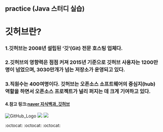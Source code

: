## practice (Java 스터디 실습)

# 깃허브란?
### 1.깃허브는 2008년 설립된 ‘깃’(Git) 전문 호스팅 업체다.
### 2.깃허브의 영향력은 점점 커져 2015년 기준으로 깃허브 사용자는 1200만명이 넘었으며, 3030만개가 넘는 저장소가 운영되고 있다.
### 3.직원수는 400여명이다. 깃허브는 오픈소스 소프트웨어의 중심지(hub) 역할을 하면서 오픈소스 프로젝트가 널리 퍼지는 데 크게 기여하고 있다.
#### 4.참고 링크:[naver 지식백과_깃허브](https://terms.naver.com/entry.nhn?docId=3580149&cid=59088&categoryId=59096)

![GitHub_Logo](http://imgnews.naver.net/image/469/2018/06/04/0000304514_001_20180605044954296.jpg)
<img src="https://www.google.com/search?q=%EA%B9%83%ED%97%88%EB%B8%8C&source=lnms&tbm=isch&sa=X&ved=0ahUKEwjtkpG0y5jhAhUI9rwKHVvaAIQQ_AUIDigB&biw=1038&bih=575#imgrc=WsLgPo7WAQU0LM:">
<img src="https://www.google.com/search?q=%EA%B9%83%ED%97%88%EB%B8%8C&source=lnms&tbm=isch&sa=X&ved=0ahUKEwjtkpG0y5jhAhUI9rwKHVvaAIQQ_AUIDigB&biw=1038&bih=575#imgrc=tFabIlUSEjVpUM:">

:octocat: :octocat: :octocat:
